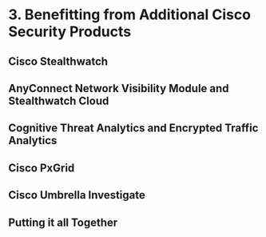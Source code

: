 # 3. Benefitting from Additional Cisco Security Products

## Cisco Stealthwatch

## AnyConnect Network Visibility Module and Stealthwatch Cloud

## Cognitive Threat Analytics and Encrypted Traffic Analytics

## Cisco PxGrid

## Cisco Umbrella Investigate

## Putting it all Together

